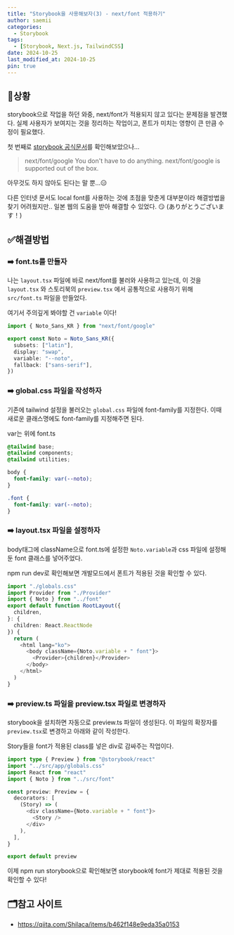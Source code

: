 ```yaml
---
title: "Storybook을 사용해보자(3) - next/font 적용하기"
author: saemii
categories:
  - Storybook
tags:
  - [Storybook, Next.js, TailwindCSS]
date: 2024-10-25
last_modified_at: 2024-10-25
pin: true
---
```


## 📌상황

storybook으로 작업을 하던 와중, next/font가 적용되지 않고 있다는 문제점을 발견했다.
실제 사용자가 보여지는 것을 정리하는 작업이고, 폰트가 미치는 영향이 큰 만큼 수정이 필요했다.

첫 번째로 [storybook 공식문서](https://storybook.js.org/docs/get-started/frameworks/nextjs?renderer=react)를 확인해보았으나...

> next/font/google
> You don't have to do anything. next/font/google is supported out of the box.

아무것도 하지 않아도 된다는 말 뿐...😑

다른 인터넷 문서도 local font를 사용하는 것에 초점을 맞춘게 대부분이라 해결방법을 찾기 어려웠지만.. 일본 웹의 도움을 받아 해결할 수 있었다. 😏 (ありがとうございます！)

## ✅해결방법

### ➡️ font.ts를 만들자

나는 `layout.tsx` 파일에 바로 next/font를 불러와 사용하고 있는데, 이 것을 `layout.tsx` 와 스토리북의 `preview.tsx` 에서 공통적으로 사용하기 위해 `src/font.ts` 파일을 만들었다.

여기서 주의깊게 봐야할 건 `variable` 이다!

```typescript
import { Noto_Sans_KR } from "next/font/google"

export const Noto = Noto_Sans_KR({
  subsets: ["latin"],
  display: "swap",
  variable: "--noto",
  fallback: ["sans-serif"],
})
```

### ➡️ global.css 파일을 작성하자

기존에 tailwind 설정을 불러오는 `global.css` 파일에 font-family를 지정한다. 이때 새로운 클래스명에도 font-family를 지정해주면 된다.

var는 위에 font.ts

```css
@tailwind base;
@tailwind components;
@tailwind utilities;

body {
  font-family: var(--noto);
}

.font {
  font-family: var(--noto);
}
```

### ➡️ layout.tsx 파일을 설정하자

body태그에 className으로 font.ts에 설정한 `Noto.variable`과 css 파일에 설정해둔 font 클래스를 넣어주었다.

npm run dev로 확인해보면 개발모드에서 폰트가 적용된 것을 확인할 수 있다.

```typescript
import "./globals.css"
import Provider from "./Provider"
import { Noto } from "../font"
export default function RootLayout({
  children,
}: {
  children: React.ReactNode
}) {
  return (
    <html lang="ko">
      <body className={Noto.variable + " font"}>
        <Provider>{children}</Provider>
      </body>
    </html>
  )
}
```

### ➡️ preview.ts 파일을 preview.tsx 파일로 변경하자

storybook을 설치하면 자동으로 preview.ts 파일이 생성된다. 이 파일의 확장자를 `preview.tsx`로 변경하고 아래와 같이 작성한다.

Story들을 font가 적용된 class를 넣은 div로 감싸주는 작업이다.

```typescript
import type { Preview } from "@storybook/react"
import "../src/app/globals.css"
import React from "react"
import { Noto } from "../src/font"

const preview: Preview = {
  decorators: [
    (Story) => (
      <div className={Noto.variable + " font"}>
        <Story />
      </div>
    ),
  ],
}

export default preview
```

이제 npm run storybook으로 확인해보면 storybook에 font가 제대로 적용된 것을 확인할 수 있다!

## 🗂️참고 사이트

- <https://qiita.com/Shilaca/items/b462f148e9eda35a0153>
